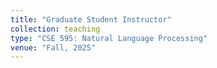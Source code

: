 ```yaml
---
title: "Graduate Student Instructor"
collection: teaching
type: "CSE 595: Natural Language Processing"
venue: "Fall, 2025"
---
```

